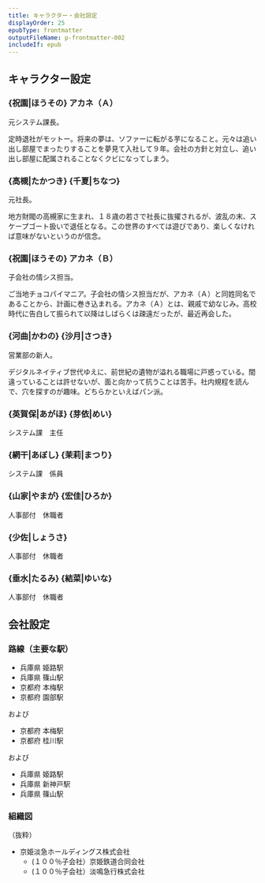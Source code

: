 ```yaml
---
title: キャラクター・会社設定
displayOrder: 25
epubType: frontmatter
outputFileName: p-frontmatter-002
includeIf: epub
---
```


## キャラクター設定

### {祝園|ほうその} アカネ（Ａ）

元システム課長。

定時退社がモットー。将来の夢は、ソファーに転がる芋になること。元々は追い出し部屋でまったりすることを夢見て入社して９年。会社の方針と対立し、追い出し部屋に配属されることなくクビになってしまう。


### {高槻|たかつき} {千夏|ちなつ}

元社長。

地方財閥の高槻家に生まれ、１８歳の若さで社長に抜擢されるが、波乱の末、スケープゴート扱いで退任となる。この世界のすべては遊びであり、楽しくなければ意味がないというのが信念。

### {祝園|ほうその} アカネ（Ｂ）

子会社の情シス担当。

ご当地チョコパイマニア。子会社の情シス担当だが、アカネ（Ａ）と同姓同名であることから、計画に巻き込まれる。アカネ（Ａ）とは、親戚で幼なじみ。高校時代に告白して振られて以降はしばらくは疎遠だったが、最近再会した。

### {河曲|かわの} {沙月|さつき}

営業部の新人。

デジタルネイティブ世代ゆえに、前世紀の遺物が溢れる職場に戸惑っている。間違っていることは許せないが、面と向かって抗うことは苦手。社内規程を読んで、穴を探すのが趣味。どちらかといえばパン派。

### {英賀保|あがほ} {芽依|めい}

システム課　主任

### {網干|あぼし} {茉莉|まつり}

システム課　係員

### {山家|やまが} {宏佳|ひろか}

人事部付　休職者

### {少佐|しょうさ}

人事部付　休職者

### {垂水|たるみ} {結菜|ゆいな}

人事部付　休職者

## 会社設定

### 路線（主要な駅）

* 兵庫県 姫路駅
* 兵庫県 篠山駅
* 京都府 本梅駅
* 京都府 園部駅

および

* 京都府 本梅駅
* 京都府 桂川駅

および

* 兵庫県 姫路駅
* 兵庫県 新神戸駅
* 兵庫県 篠山駅

### 組織図

（抜粋）

* 京姫淡急ホールディングス株式会社
    * (１００％子会社）京姫鉄道合同会社
    * (１００％子会社）淡鳴急行株式会社


